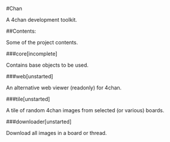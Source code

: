 #Chan

A 4chan development toolkit.


##Contents:

Some of the project contents.

###core[incomplete]

Contains base objects to be used.


###web[unstarted]

An alternative web viewer (readonly) for 4chan.


###tile[unstarted]

A tile of random 4chan images from selected (or various) boards.


###downloader[unstarted]

Download all images in a board or thread.

